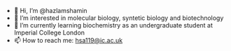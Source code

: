 - 👋 Hi, I’m @hazlamshamin
- 👀 I’m interested in molecular biology, syntetic biology and biotechnology
- 🌱 I’m currently learning biochemistry as an undergraduate student at Imperial College London
- 📫 How to reach me: hsa119@ic.ac.uk

<!---
hazlamshamin/hazlamshamin is a ✨ special ✨ repository because its `README.md` (this file) appears on your GitHub profile.
You can click the Preview link to take a look at your changes.
--->
